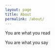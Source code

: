 ```yaml
---
layout: page
title: About
permalink: /about/
---
```


  You are what you read

  You are what you say

